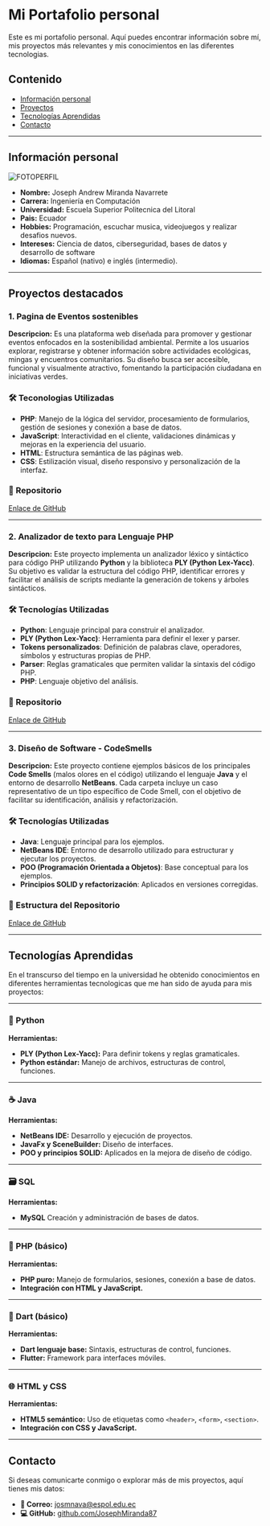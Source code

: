 # Mi Portafolio personal
Este es mi portafolio personal. Aquí puedes encontrar información sobre mí, mis
proyectos más relevantes y mis conocimientos en las diferentes tecnologias.

## Contenido
* [Información personal](#información-personal)
* [Proyectos](#proyectos-destacados)
* [Tecnologías Aprendidas](#tecnologías-aprendidas)
* [Contacto](#contacto)
  
---

## Información personal

![FOTOPERFIL](https://github.com/user-attachments/assets/f4854286-64a6-444e-b634-383ceaeaaadf)

- **Nombre:** Joseph Andrew Miranda Navarrete
- **Carrera:** Ingeniería en Computación
- **Universidad:** Escuela Superior Politecnica del Litoral
- **Pais:** Ecuador
- **Hobbies:** Programación, escuchar musica, videojuegos y realizar desafios nuevos.
- **Intereses:** Ciencia de datos, ciberseguridad, bases de datos y desarrollo de software
- **Idiomas:** Español (nativo) e inglés (intermedio).
  
---

## Proyectos destacados
### 1. Pagina de Eventos sostenibles
**Descripcion:** Es una plataforma web diseñada para promover y gestionar eventos enfocados en la sostenibilidad ambiental. Permite a los usuarios explorar, registrarse y obtener información sobre actividades ecológicas, mingas y encuentros comunitarios. Su diseño busca ser accesible, funcional y visualmente atractivo, fomentando la participación ciudadana en iniciativas verdes.
### 🛠️ Teconologias Utilizadas
- **PHP**: Manejo de la lógica del servidor, procesamiento de formularios, gestión de sesiones y conexión a base de datos.
- **JavaScript**: Interactividad en el cliente, validaciones dinámicas y mejoras en la experiencia del usuario.
- **HTML**: Estructura semántica de las páginas web.
- **CSS**: Estilización visual, diseño responsivo y personalización de la interfaz.
### 📁 Repositorio
[Enlace de GitHub](https://github.com/JohnUllaguari/Grupo1__PHP)

---

### 2. Analizador de texto para Lenguaje PHP
**Descripcion:** Este proyecto implementa un analizador léxico y sintáctico para código PHP utilizando **Python** y la biblioteca **PLY (Python Lex-Yacc)**. Su objetivo es validar la estructura del código PHP, identificar errores y facilitar el análisis de scripts mediante la generación de tokens y árboles sintácticos.
### 🛠️ Tecnologías Utilizadas
- **Python**: Lenguaje principal para construir el analizador.
- **PLY (Python Lex-Yacc)**: Herramienta para definir el lexer y parser.
- **Tokens personalizados**: Definición de palabras clave, operadores, símbolos y estructuras propias de PHP.
- **Parser**: Reglas gramaticales que permiten validar la sintaxis del código PHP.
- **PHP**: Lenguaje objetivo del análisis.
### 📁 Repositorio
[Enlace de GitHub](https://github.com/JohnUllaguari/Grupo1__PHP)

---

### 3. Diseño de Software - CodeSmells
**Descripcion:** Este proyecto contiene ejemplos básicos de los principales **Code Smells** (malos olores en el código) utilizando el lenguaje **Java** y el entorno de desarrollo **NetBeans**. Cada carpeta incluye un caso representativo de un tipo específico de Code Smell, con el objetivo de facilitar su identificación, análisis y refactorización.
### 🛠️ Tecnologías Utilizadas
- **Java**: Lenguaje principal para los ejemplos.
- **NetBeans IDE**: Entorno de desarrollo utilizado para estructurar y ejecutar los proyectos.
- **POO (Programación Orientada a Objetos)**: Base conceptual para los ejemplos.
- **Principios SOLID y refactorización**: Aplicados en versiones corregidas.
### 📁 Estructura del Repositorio
[Enlace de GitHub](https://github.com/JosephMiranda87/MalOlores)

---

## Tecnologías Aprendidas

En el transcurso del tiempo en la universidad he obtenido conocimientos en diferentes herramientas tecnologicas que me han sido de ayuda para mis proyectos:

---

### 🐍 Python
**Herramientas:**
- **PLY (Python Lex-Yacc):** Para definir tokens y reglas gramaticales.
- **Python estándar:** Manejo de archivos, estructuras de control, funciones.
  
---

### ☕ Java
**Herramientas:**
- **NetBeans IDE:** Desarrollo y ejecución de proyectos.
- **JavaFx y SceneBuilder:** Diseño de interfaces.
- **POO y principios SOLID:** Aplicados en la mejora de diseño de código.
  
---

### 🗃️ SQL
**Herramientas:**
- **MySQL** Creación y administración de bases de datos.

---

### 🧾 PHP (básico) 
**Herramientas:**
- **PHP puro:** Manejo de formularios, sesiones, conexión a base de datos.
- **Integración con HTML y JavaScript.**

---

### 🎯 Dart (básico)
**Herramientas:**
- **Dart lenguaje base:** Sintaxis, estructuras de control, funciones.
- **Flutter:** Framework para interfaces móviles.
  
---

### 🌐 HTML y CSS
**Herramientas:**
- **HTML5 semántico:** Uso de etiquetas como `<header>`, `<form>`, `<section>`.
- **Integración con CSS y JavaScript.**

---

## Contacto
Si deseas comunicarte conmigo o explorar más de mis proyectos, aquí tienes mis datos:
- **📧 Correo:** [josmnava@espol.edu.ec](mailto:josmnava@espol.edu.ec)
- **💻 GitHub:** [github.com/JosephMiranda87](https://github.com/JosephMiranda87)
